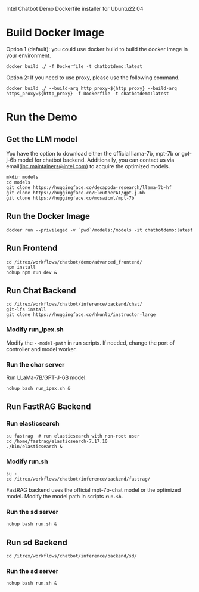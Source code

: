 Intel Chatbot Demo Dockerfile installer for Ubuntu22.04

# Build Docker Image

Option 1 (default): you could use docker build to build the docker image in your environment.
```
docker build ./ -f Dockerfile -t chatbotdemo:latest
```

Option 2: If you need to use proxy, please use the following command.
```
docker build ./ --build-arg http_proxy=${http_proxy} --build-arg https_proxy=${http_proxy} -f Dockerfile -t chatbotdemo:latest
```

# Run the Demo

## Get the LLM model
You have the option to download either the official llama-7b, mpt-7b or gpt-j-6b model for chatbot backend. Additionally, you can contact us via email(inc.maintainers@intel.com) to acquire the optimized models.

```
mkdir models
cd models
git clone https://huggingface.co/decapoda-research/llama-7b-hf
git clone https://huggingface.co/EleutherAI/gpt-j-6b
git clone https://huggingface.co/mosaicml/mpt-7b
```


## Run the Docker Image

```
docker run --privileged -v `pwd`/models:/models -it chatbotdemo:latest
```

## Run Frontend

```
cd /itrex/workflows/chatbot/demo/advanced_frontend/
npm install
nohup npm run dev &
```

## Run Chat Backend

```
cd /itrex/workflows/chatbot/inference/backend/chat/
git-lfs install
git clone https://huggingface.co/hkunlp/instructor-large
```

### Modify run_ipex.sh
Modify the `--model-path`  in run scripts. If needed, change the port of controller and model worker.

### Run the char server

Run LLaMa-7B/GPT-J-6B model:
```
nohup bash run_ipex.sh & 
```


## Run FastRAG Backend

### Run elasticsearch

```
su fastrag  # run elasticsearch with non-root user
cd /home/fastrag/elasticsearch-7.17.10
./bin/elasticsearch &
```

### Modify run.sh

```
su -
cd /itrex/workflows/chatbot/inference/backend/fastrag/
```

FastRAG backend uses the official mpt-7b-chat model or the optimized model.
Modify the model path in scripts `run.sh`.

### Run the sd server
```
nohup bash run.sh &
```

## Run sd Backend

```
cd /itrex/workflows/chatbot/inference/backend/sd/
```

### Run the sd server
```
nohup bash run.sh &
```

